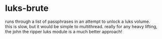 # luks-brute

runs through a list of passphrases in an attempt to unlock a luks volume. this is slow, but it would be simple to multithread. really for any heavy lifting, the john the ripper luks module is a much better approach!
